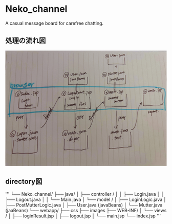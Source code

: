 # Neko_channel
A casual message board for carefree chatting.

## 処理の流れ図
![Neko_channel_diagram](https://github.com/Mmmmjp/Neko_channel/blob/main/images/nekochannel_diagram.jpg)

## directory図
'''
└── Neko_channel/
    ├── java/
    │   ├── controller /
    │   │   ├── Login.java
    │   │   ├── Logout.java
    │   │   └── Main.java
    │   └── model /
    │       ├── LoginLogic.java
    │       ├── PostMutterLogic.java
    │       ├── User.java (javaBeans)
    │       └── Mutter.java (jaaBeans)
    └── webapp/
        ├── css
        ├── images
        ├── WEB-INF/
        │   └── views /
        │       ├── loginResult.jsp
        │       ├── logout.jsp
        │       └── main.jsp
        └── index.jsp
''' 